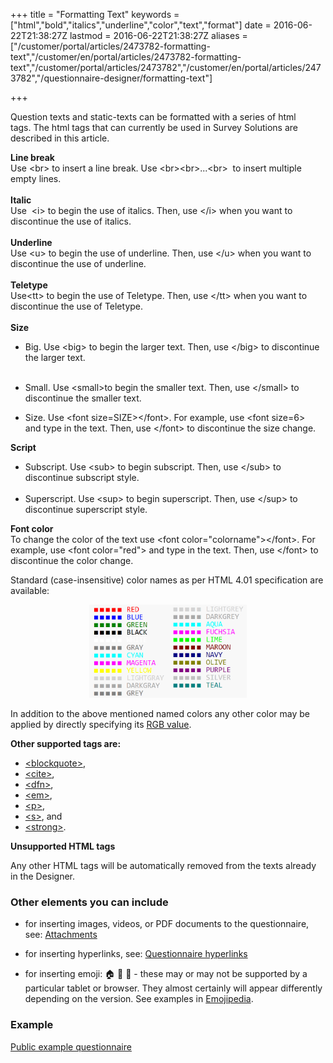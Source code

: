 ﻿+++
title = "Formatting Text"
keywords = ["html","bold","italics","underline","color","text","format"]
date = 2016-06-22T21:38:27Z
lastmod = 2016-06-22T21:38:27Z
aliases = ["/customer/portal/articles/2473782-formatting-text","/customer/en/portal/articles/2473782-formatting-text","/customer/portal/articles/2473782","/customer/en/portal/articles/2473782","/questionnaire-designer/formatting-text"]

+++

Question texts and static-texts can be formatted with a series of html
tags. The html tags that can currently be used in Survey Solutions are
described in this article.    


**Line break**  
Use &lt;br&gt; to insert a line break. Use &lt;br&gt;&lt;br&gt;...&lt;br&gt; 
to insert multiple empty lines.   
   
**Italic**  
Use  &lt;i&gt; to begin the use of italics. Then, use &lt;/i&gt; when
you want to discontinue the use of italics.   
   
**Underline**  
Use &lt;u&gt; to begin the use of underline. Then, use &lt;/u&gt; when
you want to discontinue the use of underline.   
   
**Teletype**  
Use&lt;tt&gt; to begin the use of Teletype. Then, use &lt;/tt&gt; when
you want to discontinue the use of Teletype.  
   
**Size**  
- Big. Use &lt;big&gt; to begin the larger text. Then, use &lt;/big&gt; to
discontinue the larger text.  
   
- Small. Use &lt;small&gt;to begin the smaller text. Then, use
&lt;/small&gt; to discontinue the smaller text.  

- Size. Use &lt;font
size=SIZE&gt;&lt;/font&gt;. For example, use &lt;font
size=6&gt; and type in the text. Then,
use &lt;/font&gt; to discontinue the size change.

**Script**  
- Subscript. Use &lt;sub&gt; to begin subscript. Then, use
&lt;/sub&gt; to discontinue subscript style.   
   
- Superscript. Use &lt;sup&gt; to begin superscript. Then, use &lt;/sup&gt; to
discontinue superscript style.

**Font color**  
To change the color of the text use &lt;font
color="colorname"&gt;&lt;/font&gt;. For example, use &lt;font
color="red"&gt; and type in the text. Then,
use &lt;/font&gt; to discontinue the color change.  

Standard (case-insensitive) color names as per HTML 4.01 specification
are available:  

<CENTER><A href="images/color_names.png">
<IMG src="images/color_names.png" width=50%>
</A>
</CENTER>

In addition to the above mentioned named colors any other color may be
applied by directly specifying its
<A href="https://www.w3schools.com/colors/colors_picker.asp" target="_blank">RGB value</A>.

**Other supported tags are:**

- [&lt;blockquote&gt;](http://www.w3schools.com/tags/tag_blockquote.asp),
- [&lt;cite&gt;](http://www.w3schools.com/tags/tag_cite.asp),
- [&lt;dfn&gt;](http://www.w3schools.com/tags/tag_dfn.asp),
- [&lt;em&gt;](http://www.w3schools.com/tags/tag_em.asp),
- [&lt;p&gt;](http://www.w3schools.com/tags/tag_p.asp),
- [&lt;s&gt;](https://www.w3schools.com/tags/tag_s.asp), and
- [&lt;strong&gt;](http://www.w3schools.com/tags/tag_strong.asp).   

**Unsupported HTML tags**

Any other HTML tags will be automatically removed from the texts already in
the Designer.


### Other elements you can include

- for inserting images, videos, or PDF documents to the questionnaire, see:
[Attachments](/questionnaire-designer/toolbar/questionnaire-attachments/)

- for inserting hyperlinks, see:
[Questionnaire hyperlinks](/questionnaire-designer/components/questionnaire-hyperlinks/)

- for inserting emoji: 🏠 🧍 🐴 - these may or may not be supported by a
particular tablet or browser. They almost certainly will appear differently
depending on the version. See examples in [Emojipedia](https://emojipedia.org/house/).

### Example

[Public example questionnaire](https://designer.mysurvey.solutions/questionnaire/details/953faa24e13144ac984e1ad62593aab5)

